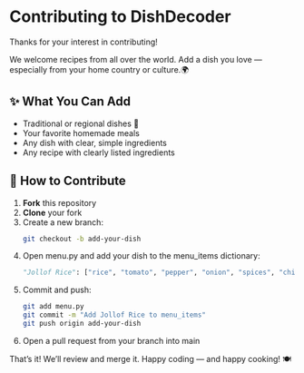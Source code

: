 # Contributing to DishDecoder

Thanks for your interest in contributing!

We welcome recipes from all over the world. Add a dish you love — especially from your home country or culture.🌍

## ✨ What You Can Add

- Traditional or regional dishes 🍲
- Your favorite homemade meals 
- Any dish with clear, simple ingredients
- Any recipe with clearly listed ingredients

## 🚀 How to Contribute

1. **Fork** this repository
2. **Clone** your fork
3. Create a new branch:
   ```bash
   git checkout -b add-your-dish
4. Open menu.py and add your dish to the menu_items dictionary:
   ```python
   "Jollof Rice": ["rice", "tomato", "pepper", "onion", "spices", "chicken"]
5. Commit and push:
   ```bash
   git add menu.py
   git commit -m "Add Jollof Rice to menu_items"
   git push origin add-your-dish
7. Open a pull request from your branch into main

That’s it! We’ll review and merge it.
Happy coding — and happy cooking! 🍽️
